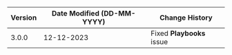 | **Version** | **Date Modified (DD-MM-YYYY)** | **Change History**                                                 |
|-------------|--------------------------------|--------------------------------------------------------------------|
| 3.0.0       | 12-12-2023                     |	Fixed **Playbooks** issue                                       |	                                                           
